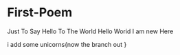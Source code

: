 # First-Poem
Just To Say Hello To The World
Hello Worid
I am new Here 


i add some unicorns{now the branch out }
